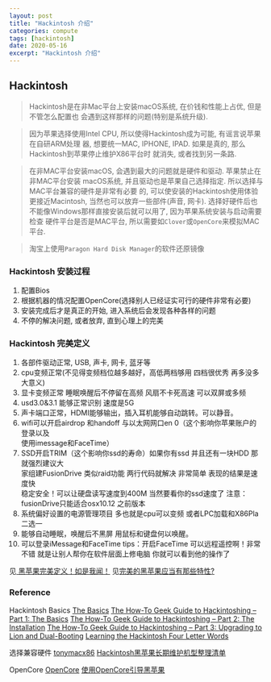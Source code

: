 ```yaml
---
layout: post
title: "Hackintosh 介绍"
categories: compute
tags: [hackintosh]
date: 2020-05-16
excerpt: "Hackintosh 介绍"
---
```


## Hackintosh

> Hackintosh是在非Mac平台上安装macOS系统, 在价钱和性能上占优, 但是不管怎么配置也
> 会遇到这样那样的问题(特别是系统升级). 

> 因为苹果选择使用Intel CPU, 所以使得Hackintosh成为可能, 有谣言说苹果在自研ARM处理
> 器, 想要统一MAC, IPHONE, IPAD. 如果是真的, 那么Hackintosh到苹果停止维护X86平台时
> 就消失, 或者找到另一条路.

> 在非MAC平台安装macOS, 会遇到最大的问题就是硬件和驱动. 苹果禁止在非MAC平台安装
> macOS系统, 并且驱动也是苹果自己选择指定. 所以选择与MAC平台兼容的硬件是非常有必要
> 的, 可以使安装的Hackintosh使用体验更接近Macintosh, 当然也可以放弃一些部件(声音, 网卡).
> 选择好硬件后也不能像Windows那样直接安装后就可以用了, 因为苹果系统安装与启动需要检查
> 硬件平台是否是MAC平台, 所以需要如`Clover`或`OpenCore`来模拟MAC平台.

> 淘宝上使用`Paragon Hard Disk Manager`的软件还原镜像

### Hackintosh 安装过程

1. 配置Bios
2. 根据机器的情况配置OpenCore(选择别人已经证实可行的硬件非常有必要)
3. 安装完成后才是真正的开始, 进入系统后会发现各种各样的问题
4. 不停的解决问题, 或者放弃, 直到心理上的完美

### Hackintosh 完美定义

1. 各部件驱动正常, USB, 声卡, 网卡, 蓝牙等  
2. cpu变频正常(不见得变频档位越多越好，高低两档够用 四档很优秀 再多没多大意义)  
3. 显卡变频正常 睡眠唤醒后不停留在高频 风扇不卡死高速 可以双屏或多频  
4. usd3.0&3.1 能够正常识别 速度是5G  
5. 声卡端口正常，HDMI能够输出，插入耳机能够自动跳转。可以静音。  
6. wifi可以开启airdrop 和handoff 与以太网网口en 0（这个影响你苹果账户的登录以及  
    使用imessage和FaceTime）  
7. SSD开启TRIM（这个影响你ssd的寿命）如果你有ssd 并且还有一块HDD 那就强烈建议大  
    家组建FusionDrive 类似raid功能 两行代码就解决 非常简单 表现的结果是速度快  
    稳定安全！可以让硬盘读写速度到400M 当然要看你的ssd速度了
    注意：fusionDrive只能适合osx10.12 之前版本  
8. 系统偏好设置的电源管理项目 多也就是cpu可以变频 或者LPC加载和X86Pla二选一
9. 能够自动睡眠，唤醒后不黑屏 用鼠标和键盘何以唤醒。  
10. 可以登录iMessage和FaceTime tips：开启FaceTime 可以远程遥控啊！非常不错
    就是让别人帮你在软件层面上修电脑 你就可以看到他的操作了  

见[ 黑苹果完美定义！如是我闻！](https://www.feng.com/post/11610510)
见[完美的黑苹果应当有那些特性?](https://www.zhihu.com/question/321338542/answer/682548600)


### Reference
Hackintosh Basics
[The Basics](https://www.tonymacx86.com/forums/the-basics.165/)
[The How-To Geek Guide to Hackintoshing – Part 1: The Basics](https://www.howtogeek.com/72417/the-how-to-geek-guide-to-hackintoshing-part-1-the-basics/)
[The How-To Geek Guide to Hackintoshing – Part 2: The Installation](https://www.howtogeek.com/72821/the-how-to-geek-guide-to-hackintoshing-part-2-the-installation/)
[The How-To Geek Guide to Hackintoshing – Part 3: Upgrading to Lion and Dual-Booting](https://www.howtogeek.com/73113/the-how-to-geek-guide-to-hackintoshing-part-3-upgrading-to-lion-and-dual-booting/)
[Learning the Hackintosh Four Letter Words](https://www.tonymacx86.com/threads/learning-the-hackintosh-four-letter-words.273877/)

选择兼容硬件
[tonymacx86](https://www.tonymacx86.com/)
[Hackintosh黑苹果长期维护机型整理清单](https://blog.daliansky.net/Hackintosh-long-term-maintenance-model-checklist.html)

OpenCore
[OpenCore](https://dortania.github.io/OpenCore-Desktop-Guide/)
[使用OpenCore引导黑苹果](https://blog.xjn819.com/)
